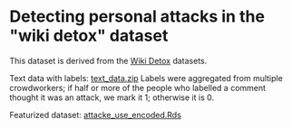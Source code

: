 # Detecting personal attacks in the "wiki detox" dataset

This dataset is derived from the [Wiki Detox](https://meta.m.wikimedia.org/wiki/Research:Detox/Data_Release) datasets.

Text data with labels:
[text_data.zip](https://activelearning.blob.core.windows.net/activelearningdemo/text_data.zip)
Labels were aggregated from multiple crowdworkers; if half or more of the people who labelled a comment thought it was an attack, we mark it 1; otherwise it is 0.

Featurized dataset:
[attacke_use_encoded.Rds](https://altutorialweu.blob.core.windows.net/activelearningdemo/attacks_use_encoded.Rds)
